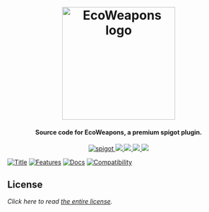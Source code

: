 <h1 align="center">
  <br>
  <img src="https://i.imgur.com/QaXRI24.png" alt="EcoWeapons logo" width="256">
  <br>
</h1>

<h4 align="center">Source code for EcoWeapons, a premium spigot plugin.</h4>

<p align="center">
    <a href="https://www.spigotmc.org/resources/ecoweapons.79573/">
        <img alt="spigot" src="https://img.shields.io/badge/spigot-ecoweapons-ff0000?style=for-the-badge"/>
    </a>
    <a href="https://bstats.org/plugin/bukkit/EcoWeapons" alt="bstats servers">
        <img src="https://img.shields.io/bstats/servers/12134?color=ff0000&style=for-the-badge"/>
    </a>
    <a href="https://bstats.org/plugin/bukkit/EcoWeapons" alt="bstats players">
        <img src="https://img.shields.io/bstats/players/12134?color=ff0000&style=for-the-badge"/>
    </a>
    <a href="https://ecoweapons.willfp.com/" alt="Docs (gitbook)">
        <img src="https://img.shields.io/badge/docs-gitbook-ff0000?style=for-the-badge&logo=appveyor"/>
    </a>
    <a href="https://discord.gg/ZcwpSsE/" alt="Discord">
        <img src="https://img.shields.io/discord/452518336627081236?label=discord&style=for-the-badge&color=ff0000"/>
    </a>
</p>


[![Title](https://i.imgur.com/jcBbZhG.png)]()
[![Features](https://i.imgur.com/ikQaAHr.png)]()
[![Docs](https://i.imgur.com/oXdVuIw.png)](https://ecoweapons.willfp.com/)
[![Compatibility](https://i.imgur.com/Q9Gko0q.png)]()

## License
*Click here to read [the entire license](https://github.com/Auxilor/EcoWeapons/blob/master/LICENSE.md).*
